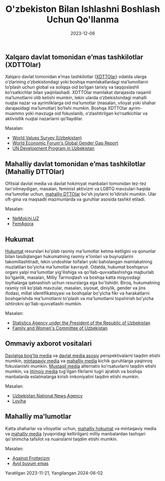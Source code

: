 ﻿--- 
title: "O'zbekiston Bilan Ishlashni Boshlash Uchun Qo'llanma"
linkTitle: "O'zbekiston Bilan Ishlashni Boshlash Uchun Qo'llanma"
countries: ["Uzbekistan"]
contributor: ["Ryan Womack"]
tags: ["guides"]
created: 2023-11-21
date: 2023-12-06
weight: 1
description: 
  Bu qo'llanma O'zbekistonga oid eng muhim ma'lumot kategoriyalarida tanlangan manbalarni ko'rsatadi.
---

## Xalqaro davlat tomonidan e’mas tashkilotlar (XDTTOlar) 

Xalqaro davlat tomonidan e’mas tashkilotlar ([XDTTOlar](/category/ingo)) odatda ularga o‘zlarining o‘zbekistondagi yoki boshqa mamlakatlardagi ma’lumotlarni to‘plash uchun global va soliqqa oid bo‘lgan tarixiy va taqqoslashli ko‘rsatkichlar bilan yaqinlashadi. XDTTOlar mamlakat darajasida raqamli ma’lumotlarni olib kelishi mumkin, lekin ularda o‘zbekistondagi mahalli nuqtai nazar va ayrimliklarga oid ma’lumotlar (masalan, viloyat yoki shahar darajasidagi ma’lumotlar) bo‘lishi mumkin. Boshqa XDTTOlar ayrim-muammo yoki mavzuga oid fokuslanib, o‘zlashtirilgan ko‘rsatkichlar va aktivistlik nuqtai nazarlarni qo‘llaydilar.

Masalan: 

- [World Values Survey (Uzbekistan)](https://camgdp.org/sources/sources/world_values_survey_uz/)
- [World Economic Forum's Global Gender Gap Report](/sources/sources/wef_global_gender_gap_report/)
- [UN Development Program in Uzbekistan](/sources/sources/un_uz/)

## Mahalliy davlat tomonidan e’mas tashkilotlar (Mahalliy DTTOlar) 
Ofitsial davlat media va davlat hokimiyat manbalari tomonidan tez-tez tan'oilmaydigan, masalan, feminist aktivizm va LGBTQ mavzulari haqida ma'lumotlar uchun, [mahalliy DTTOlar](/category/local-ngo) bo'sh joylarni to'ldirishi mumkin. Ular oft-gina va maqsadli mazmunlarda va guruhlar asosida tashkil etiladi.

Masalan: 

- [NeMolchi.UZ](/sources/sources/nemolchi_uz/)
- [FemAgora](/sources/sources/femagora/)

## Hukumat

[Hukumat](/category/government) resurslari ko'plab rasmiy ma'lumotlar ketma-ketligini va qonunlar bilan tasdiqlangan hukumatning rasmiy e'lonlari va buyruqlarini takomillashtiradi, lekin undoshlar toifalari yoki baholangan mamlakatning muzlatilari bo'yicha ma'lumotlar kavraydi. Odatda, hukumat boshqaruv organi yalpi ma'lumotlar yig'ilishiga va qo'llab-quvvatlashishga majburlab bo'lganlik, masalan, Milliy Tarmoqlash va boshqa katta miqyosdagi loyihalarga qatnashish uchun resurslarga ega bo'lishidir. Biroq, hukumatning rasmiy roli ko'plab mavzular, masalan, siyosat, diniylik, gender va jins ifodasi, millat identifikatsiyasi va boshqalar bo'yicha fikr va harakatlarni boshqarishda ma'lumotlarni to'plash va ma'lumotlarni topshirish bo'yicha ishtirokni qo'llab-quvvatlashi mumkin. 

Masalan: 

- [Statistics Agency under the President of the Republic of Uzbekistan](/sources/sources/statistics_agency/)
- [Family and Women's Committee of Uzbekistan](/sources/sources/family_and_womens_committee/)

## Ommaviy axborot vositalari

[Davlatga bog'liq media](/category/state-affiliated-media/) va [davlat media asosiy](/category/state-media/) perspektivalarni taqdim etishi mumkin, [mintaqaviy media](/category/regional-media/) va [mahalliy media](/category/local-media/) kichik guruhlarga yaqinroq fokuslanishi mumkin. [Mustaqil media](/category/independent-media/) alternativ ko'rsatuvlarni taqdim etishi mumkin, va [ijtimoiy media](/category/social-media/) tug'ilgan fikrlarni tugri ajratish va boshqa manbalarda eslatmalarga kirish imkoniyatini taqdim etishi mumkin.

Masalan: 

- [Uzbekistan National News Agency](/sources/sources/uza/)
- [Loyiha](/sources/sources/loyiha/)

## Mahalliy ma'lumotlar

Katta shaharlar va viloyatlar uchun, [mahalliy hokumat](/category/regional-media/) va mintaqaviy media va [mahalliy media](/category/local-media/) (yuqoridagi keltirilgan) milliy manbalardan tashqari qo'shimcha tafsilot va nuanslarni taqdim etishi mumkin.

Masalan:

- [Against Frotterizm](/sources/sources/against_frotterizm/)
- [Ayol buyum emas](/sources/sources/ayol_buyum_emas/)

Yaratilgan 2023-11-21, Yangilangan 2024-06-02
